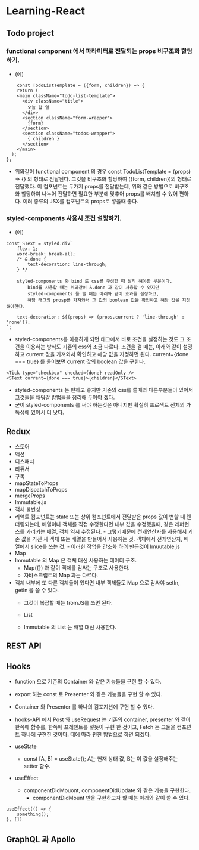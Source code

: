 # Learning-React

## Todo project

### functional component 에서 파라미터로 전달되는 props 비구조화 할당하기.
-  (예)
```
	const TodoListTemplate = ({form, children}) => {
  	return (
    <main className="todo-list-template">
      <div className="title">
        오늘 할 일
      </div>
      <section className="form-wrapper">
        {form}
      </section>
      <section className="todos-wrapper">
        { children }
      </section>
    </main>
  );
};
```

- 위와같이 functional component 의 경우	const TodoListTemplate = (props) => {} 의 형태로 전달된다.
	그것을 비구조화 할당하여 ({form, children})의 형태로 전달했다.
	이 컴포넌트는 두가지 props를 전달받는데, 위와 같은 방법으로 비구조화 할당하여 나누어 전달하면 필요한 부분에 맞추어 props를 배치할 수 있어 편하다.
	여러 종류의 JSX를 컴포넌트의 props로 넣을때 좋다.

### styled-components 사용시 조건 설정하기.
- (예)

```
const SText = styled.div`
	flex: 1;
	word-break: break-all;
	/* &.done {
		text-decoration: line-through;
	} */
	
	styled-components 와 bind 로 css를 구성할 때 달리 해야할 부분이다.
		bind를 사용할 때는 위와같이 &.done 과 같이 사용할 수 있지만
		styled-components 를 쓸 때는 아래와 같이 효과를 설정하고,
		해당 태그의 prosp를 가져와서 그 값의 boolean 값을 확인하고 해당 값을 지정해야한다.
	
	text-decoration: ${(props) => (props.current ? 'line-through' : 'none')};
`;
```

- styled-components를 이용하게 되면 태그에서 바로 조건을 설정하는 것도 그 조건을 이용하는 방식도 기존의 css와 조금 다르다.
	조건을 걸 때는,	아래와 같이 설정하고 current 값을 가져와서 확인하고 해당 값을 지정하면 된다.
	current={done === true} 를 물어보면 current 값의 boolean 값을 구한다.

```
<Tick type="checkbox" checked={done} readOnly />
<SText current={done === true}>{children}</SText>
```

- styled-components 는 편하고 좋지만 기존의 css를 쓸때와 다른부분들이 있어서 그것들을 채워갈 방법들을 정리해 두어야 겠다.
- 굳이 styled-components 를 써야 하는것은 아니지만 확실히 프로젝트 전체의 가독성에 있어서 더 낫다.


## Redux
- 스토어
- 액션
- 디스패치
- 리듀서
- 구독
- mapStateToProps
- mapDispatchToProps
- mergeProps
- Immutable.js
 - 객체 불변성
  - 리액트 컴포넌트는 state 또는 상위 컴포넌트에서 전달받은 props 값이 변할 때 렌더링되는데,
	  배열이나 객체를 직접 수정한다면 내부 값을 수정했을때, 같은 레퍼런스를 가리키는 배열, 객체 역시 수정된다.
		- 그렇기때문에 전개연산자를 사용해서 기존 값을 가진 새 객체 또는 배열을 만들어서 사용하는 것.
		 객체에서 전개연산자, 배열에서 slice를 쓰는 것.
		- 이러한 작업을 간소화 하려 만든것이 Imuutable.js
 - Map
  - Immutable 의 Map 은 객체 대신 사용하는 데이터 구조.
	- Map({}) 과 같이 객체를 감싸는 구조로 사용한다.
	- 자바스크립트의 Map 과는 다르다.
  - 객체 내부에 또 다른 객체들이 있다면 내부 객체들도 Map 으로 감싸야 setIn, getIn 을 쓸 수 있다.
	- 그것이 복잡할 때는 fromJS를 쓰면 된다.
	
	- List
	 - Immutable 의 List 는 배열 대신 사용한다.

## REST API

## Hooks
- function 으로 기존의 Container 와 같은 기능들을 구현 할 수 있다.
- export 하는 const 로 Presenter 와 같은 기능들을 구현 할 수 있다.
- Container 와 Presenter 를 하나의 컴포지션에 구현 할 수 있다.
 - hooks-API 에서 Post 와 useRequest 는 기존의 container, presenter 와 같이 한쪽에 함수를, 한쪽에 프레젠트를 넣듯이 구현 한 것이고,
  Fetch 는 그둘을 컴포넌트 하나에 구현한 것이다.
	때에 따라 편한 방법으로 하면 되겠다.

- useState
  - const [A, B] = useState();
		A는 현재 상태 값,
		B는 이 값을 설정해주는 setter 함수.

- useEffect
  - componentDidMouont, componentDidUpdate 와 같은 기능을 구현한다.
	- componentDidMount 만을 구현하고자 할 때는 아래와 같이 쓸 수 있다.
```
useEffect(() => {
	something();
}, [])
```

## GraphQL 과 Apollo